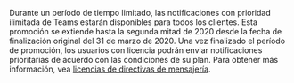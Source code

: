 Durante un período de tiempo limitado, las notificaciones con prioridad ilimitada de Teams estarán disponibles para todos los clientes. Esta promoción se extiende hasta la segunda mitad de 2020 desde la fecha de finalización original del 31 de marzo de 2020. Una vez finalizado el período de promoción, los usuarios con licencia podrán enviar notificaciones prioritarias de acuerdo con las condiciones de su plan. Para obtener más información, vea [licencias de directivas de mensajería](../teams-add-on-licensing/pri-message.md). 